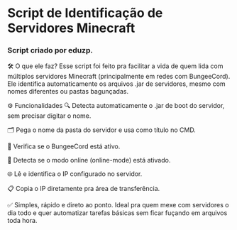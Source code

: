 # Script de Identificação de Servidores Minecraft
### Script criado por eduzp.

🛠️ O que ele faz?
Esse script foi feito pra facilitar a vida de quem lida com múltiplos servidores Minecraft (principalmente em redes com BungeeCord). Ele identifica automaticamente os arquivos .jar de servidores, mesmo com nomes diferentes ou pastas bagunçadas.

⚙️ Funcionalidades
🔍 Detecta automaticamente o .jar de boot do servidor, sem precisar digitar o nome.

🗂️ Pega o nome da pasta do servidor e usa como título no CMD.

🔁 Verifica se o BungeeCord está ativo.

🔐 Detecta se o modo online (online-mode) está ativado.

🌐 Lê e identifica o IP configurado no servidor.

📋 Copia o IP diretamente pra área de transferência.

✅ Simples, rápido e direto ao ponto.
Ideal pra quem mexe com servidores o dia todo e quer automatizar tarefas básicas sem ficar fuçando em arquivos toda hora.
